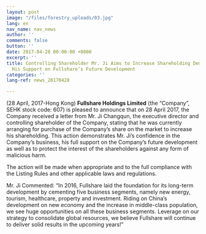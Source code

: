 ```yaml
---
layout: post
image: "/files/forestry_uploads/03.jpg"
lang: en
nav_name: nav_news
author: ''
comments: false
button: ''
date: 2017-04-28 00:00:00 +0800
excerpt: ''
title: Controlling Shareholder Mr. Ji Aims to Increase Shareholding Demonstrating
  His Support on Fullshare’s Future Development
categories: ''
lang-ref: news_20170428

---
```

(28 April, 2017-Hong Kong) **Fullshare Holdings Limited** (the “Company”, SEHK stock code: 607) is pleased to announce that on 28 April 2017, the Company received a letter from Mr. Ji Changqun, the executive director and controlling shareholder of the Company, stating that he was currently arranging for purchase of the Company’s share on the market to increase his shareholding. This action demonstrates Mr. Ji’s confidence in the Company’s business, his full support on the Company’s future development as well as to protect the interest of the shareholders against any form of malicious harm.

The action will be made when appropriate and to the full compliance with the Listing Rules and other applicable laws and regulations.

Mr. Ji Commented: “In 2016, Fullshare laid the foundation for its long-term development by cementing five business segments, namely new energy, tourism, healthcare, property and investment. Riding on China’s development on new economy and the increase in middle-class population, we see huge opportunities on all these business segments. Leverage on our strategy to consolidate global resources, we believe Fullshare will continue to deliver solid results in the upcoming years!”